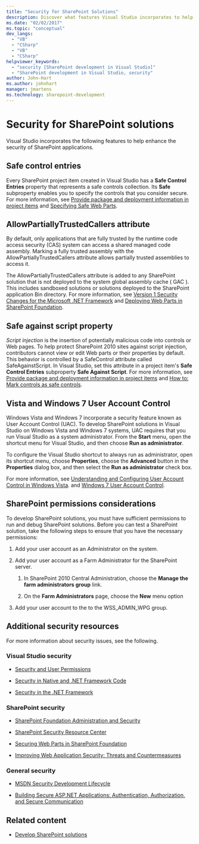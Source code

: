 ```yaml
---
title: "Security for SharePoint Solutions"
description: Discover what features Visual Studio incorporates to help enhance the security of SharePoint applications.
ms.date: "02/02/2017"
ms.topic: "conceptual"
dev_langs:
  - "VB"
  - "CSharp"
  - "VB"
  - "CSharp"
helpviewer_keywords:
  - "security [SharePoint development in Visual Studio]"
  - "SharePoint development in Visual Studio, security"
author: John-Hart
ms.author: johnhart
manager: jmartens
ms.technology: sharepoint-development
---
```

# Security for SharePoint solutions

  Visual Studio incorporates the following features to help enhance the security of SharePoint applications.

## Safe control entries
 Every SharePoint project item created in Visual Studio has a **Safe Control Entries** property that represents a safe controls collection. Its **Safe** subproperty enables you to specify the controls that you consider secure. For more information, see [Provide package and deployment information in project items](../sharepoint/providing-packaging-and-deployment-information-in-project-items.md) and [Specifying Safe Web Parts](/previous-versions/office/developer/sharepoint2003/dd583154(v=office.11)#specifying-safe-web-parts).

## AllowPartiallyTrustedCallers attribute
 By default, only applications that are fully trusted by the runtime code access security (CAS) system can access a shared managed code assembly. Marking a fully trusted assembly with the AllowPartiallyTrustedCallers attribute allows partially trusted assemblies to access it.

 The AllowPartiallyTrustedCallers attribute is added to any SharePoint solution that is not deployed to the system global assembly cache (  GAC ). This includes sandboxed solutions or solutions deployed to the SharePoint application Bin directory. For more information, see [Version 1 Security Changes for the Microsoft .NET Framework](/previous-versions/msp-n-p/ff921345(v=pandp.10)) and [Deploying Web Parts in SharePoint Foundation](/previous-versions/office/developer/sharepoint-2010/cc768621(v=office.14)).

## Safe against script property
 *Script injection* is the insertion of potentially malicious code into controls or Web pages. To help protect SharePoint 2010 sites against script injection, contributors cannot view or edit Web parts or their properties by default. This behavior is controlled by a SafeControl attribute called SafeAgainstScript. In Visual Studio, set this attribute in a project item's **Safe Control Entries** subproperty **Safe Against Script**. For more information, see [Provide package and deployment information in project items](../sharepoint/providing-packaging-and-deployment-information-in-project-items.md) and [How to: Mark controls as safe controls](../sharepoint/how-to-mark-controls-as-safe-controls.md).

## Vista and Windows 7 User Account Control
 Windows Vista and Windows 7 incorporate a security feature known as User Account Control (UAC). To develop SharePoint solutions in Visual Studio on Windows Vista and Windows 7 systems, UAC requires that you run Visual Studio as a system administrator. From the **Start** menu, open the shortcut menu for Visual Studio, and then choose **Run as administrator**.

 To configure the Visual Studio shortcut to always run as administrator, open its shortcut menu, choose **Properties**, choose the **Advanced** button in the **Properties** dialog box, and then select the **Run as administrator** check box.

 For more information, see [Understanding and Configuring User Account Control in Windows Vista](/previous-versions/windows/it-pro/windows-vista/cc709628(v=ws.10)). and [Windows 7 User Account Control](/previous-versions/windows/it-pro/windows-server-2008-R2-and-2008/cc731416(v=ws.10)).

## SharePoint permissions considerations
 To develop SharePoint solutions, you must have sufficient permissions to run and debug SharePoint solutions. Before you can test a SharePoint solution, take the following steps to ensure that you have the necessary permissions:

1. Add your user account as an Administrator on the system.

2. Add your user account as a Farm Administrator for the SharePoint server.

    1. In SharePoint 2010 Central Administration, choose the **Manage the farm administrators group** link.

    2. On the **Farm Administrators** page, choose the **New** menu option

3. Add your user account to the to the WSS_ADMIN_WPG group.

## Additional security resources
 For more information about security issues, see the following.

### Visual Studio security

- [Security and User Permissions](/previous-versions/visualstudio/visual-studio-2010/ms165099(v=vs.100))

- [Security in Native and .NET Framework Code](/previous-versions/visualstudio/visual-studio-2010/1787tk12(v=vs.100))

- [Security in the .NET Framework](/previous-versions/dotnet/netframework-4.0/fkytk30f(v=vs.100))

### SharePoint security

- [SharePoint Foundation Administration and Security](/previous-versions/office/developer/sharepoint-2010/ee537811(v=office.14))

- [SharePoint Security Resource Center](/sharepoint/dev/)

- [Securing Web Parts in SharePoint Foundation](/previous-versions/office/developer/sharepoint-2010/cc768613(v=office.14))

- [Improving Web Application Security: Threats and Countermeasures](/previous-versions/msp-n-p/ff649874(v=pandp.10))

### General security

- [MSDN Security Development Lifecycle](https://www.microsoft.com/msrc?rtc=1)

- [Building Secure ASP.NET Applications: Authentication, Authorization, and Secure Communication](/previous-versions/msp-n-p/ff649100(v=pandp.10))

## Related content

- [Develop SharePoint solutions](../sharepoint/developing-sharepoint-solutions.md)